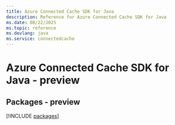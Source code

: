 ```yaml
---
title: Azure Connected Cache SDK for Java
description: Reference for Azure Connected Cache SDK for Java
ms.date: 08/22/2025
ms.topic: reference
ms.devlang: java
ms.service: connectedcache
---
```

# Azure Connected Cache SDK for Java - preview
## Packages - preview
[!INCLUDE [packages](connected-cache-index.md)]